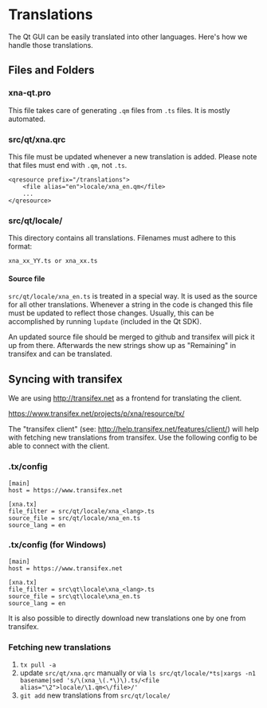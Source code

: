 Translations
============

The Qt GUI can be easily translated into other languages. Here's how we
handle those translations.

Files and Folders
-----------------

### xna-qt.pro

This file takes care of generating `.qm` files from `.ts` files. It is mostly
automated.

### src/qt/xna.qrc

This file must be updated whenever a new translation is added. Please note that
files must end with `.qm`, not `.ts`.

    <qresource prefix="/translations">
        <file alias="en">locale/xna_en.qm</file>
        ...
    </qresource>

### src/qt/locale/

This directory contains all translations. Filenames must adhere to this format:

    xna_xx_YY.ts or xna_xx.ts

#### Source file

`src/qt/locale/xna_en.ts` is treated in a special way. It is used as the
source for all other translations. Whenever a string in the code is changed
this file must be updated to reflect those changes. Usually, this can be
accomplished by running `lupdate` (included in the Qt SDK).

An updated source file should be merged to github and transifex will pick it
up from there. Afterwards the new strings show up as "Remaining" in transifex
and can be translated.

Syncing with transifex
----------------------

We are using http://transifex.net as a frontend for translating the client.

https://www.transifex.net/projects/p/xna/resource/tx/

The "transifex client" (see: http://help.transifex.net/features/client/)
will help with fetching new translations from transifex. Use the following
config to be able to connect with the client.

### .tx/config

    [main]
    host = https://www.transifex.net

    [xna.tx]
    file_filter = src/qt/locale/xna_<lang>.ts
    source_file = src/qt/locale/xna_en.ts
    source_lang = en
    
### .tx/config (for Windows)

    [main]
    host = https://www.transifex.net

    [xna.tx]
    file_filter = src\qt\locale\xna_<lang>.ts
    source_file = src\qt\locale\xna_en.ts
    source_lang = en

It is also possible to directly download new translations one by one from transifex.

### Fetching new translations

1. `tx pull -a`
2. update `src/qt/xna.qrc` manually or via
   `ls src/qt/locale/*ts|xargs -n1 basename|sed 's/\(xna_\(.*\)\).ts/<file alias="\2">locale/\1.qm<\/file>/'`
3. `git add` new translations from `src/qt/locale/`

